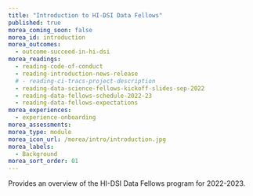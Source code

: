 ```yaml
---
title: "Introduction to HI-DSI Data Fellows"
published: true
morea_coming_soon: false
morea_id: introduction
morea_outcomes:
  - outcome-succeed-in-hi-dsi
morea_readings:
  - reading-code-of-conduct
  - reading-introduction-news-release
  # - reading-ci-tracs-project-description
  - reading-data-science-fellows-kickoff-slides-sep-2022
  - reading-data-fellows-schedule-2022-23
  - reading-data-fellows-expectations
morea_experiences:
  - experience-onboarding
morea_assessments:
morea_type: module
morea_icon_url: /morea/intro/introduction.jpg
morea_labels:
  - Background
morea_sort_order: 01
---
```


Provides an overview of the HI-DSI Data Fellows program for 2022-2023.
